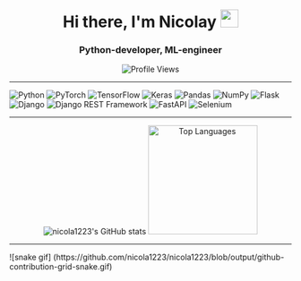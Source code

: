 <h1 align="center">Hi there, I'm Nicolay
<img src="https://github.com/blackcater/blackcater/raw/main/images/Hi.gif" height="32"/></h1>
<h3 align="center">Python-developer, ML-engineer</h3>
<p align="center">
  <img src="https://komarev.com/ghpvc/?username=nicola1223" alt="Profile Views">
</p>
<hr>
<p>
  <img src="https://img.shields.io/badge/python-3670A0?style=for-the-badge&logo=python&logoColor=ffdd54" alt="Python">
  <img src="https://img.shields.io/badge/PyTorch-%23EE4C2C.svg?style=for-the-badge&logo=PyTorch&logoColor=white" alt="PyTorch">
  <img src="https://img.shields.io/badge/TensorFlow-%23FF6F00.svg?style=for-the-badge&logo=TensorFlow&logoColor=white" alt="TensorFlow">
  <img src="https://img.shields.io/badge/Keras-%23D00000.svg?style=for-the-badge&logo=Keras&logoColor=white" alt="Keras">
  <img src="https://img.shields.io/badge/pandas-%23150458.svg?style=for-the-badge&logo=pandas&logoColor=white" alt="Pandas">
  <img src="https://img.shields.io/badge/numpy-%23013243.svg?style=for-the-badge&logo=numpy&logoColor=white" alt="NumPy">
  <img src="https://img.shields.io/badge/flask-%23000.svg?style=for-the-badge&logo=flask&logoColor=white" alt="Flask">
  <img src="https://img.shields.io/badge/django-%23092E20.svg?style=for-the-badge&logo=django&logoColor=white" alt="Django">
  <img src="https://img.shields.io/badge/DJANGO-REST-ff1709?style=for-the-badge&logo=django&logoColor=white&color=ff1709&labelColor=gray" alt="Django REST Framework">
  <img src="https://img.shields.io/badge/FastAPI-005571?style=for-the-badge&logo=fastapi" alt="FastAPI">
  <img src="https://img.shields.io/badge/-selenium-%43B02A?style=for-the-badge&logo=selenium&logoColor=white" alt="Selenium">
</p>
<hr>
<p align="center">
  <img src="https://github-readme-stats.vercel.app/api?username=nicola1223&show_icons=true&theme=radical" alt="nicola1223's GitHub stats">
  <a href="https://github.com/anuraghazra/github-readme-stats">
    <img height=195 src="https://github-readme-stats.vercel.app/api/top-langs/?username=nicola1223&layout=compact&hide=javascript,html,css&theme=radical" alt="Top Languages" />
  </a>
</p>
<!-- <hr>
<p align="center">
  <a href="https://github.com/KnlnKS/leetcode-stats">
    <img src="https://leetcode-stats-six.vercel.app/api?username=nicola1223&theme=dark" alt="KnlnKS's LeetCode stats">
  </a>
</p> -->
<hr>
![snake gif]
(https://github.com/nicola1223/nicola1223/blob/output/github-contribution-grid-snake.gif)
